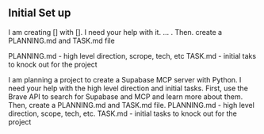 ## Initial Set up

I am creating [] with []. I need your help with it. ... . Then. create a PLANNING.md and TASK.md file

PLANNING.md - high level direction, scrope, tech, etc
TASK.md - initial taks to knock out for the project

I am planning a project to create a Supabase MCP server with Python. I need your help with the high level direction and initial tasks. First, use the Brave API to search for Supabase and MCP and learn more about them. Then, create a PLANNING.md and TASK.md file.
PLANNING.md - high level direction, scope, tech, etc.
TASK.md - initial tasks to knock out for the project
